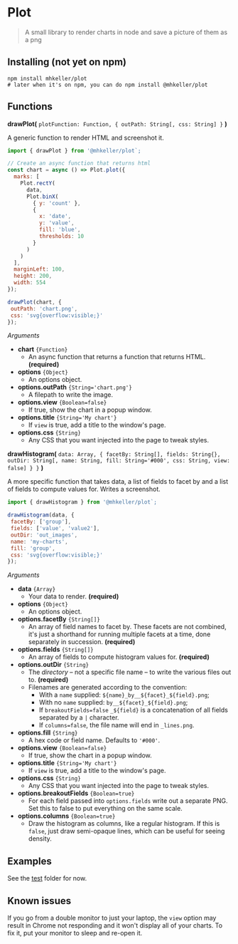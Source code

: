 Plot
===

> A small library to render charts in node and save a picture of them as a png

## Installing (not yet on npm)

```
npm install mhkeller/plot
# later when it's on npm, you can do npm install @mhkeller/plot
```

## Functions

**drawPlot(** `plotFunction: Function, { outPath: String[, css: String] }` **)**

A generic function to render HTML and screenshot it. 

```js
import { drawPlot } from '@mhkeller/plot`;

// Create an async function that returns html
const chart = async () => Plot.plot({
  marks: [
    Plot.rectY(
      data, 
      Plot.binX(
        { y: 'count' }, 
        {
          x: 'date', 
          y: 'value', 
          fill: 'blue', 
          thresholds: 10
        }
      )
    )
  ], 
  marginLeft: 100, 
  height: 200,
  width: 554
});

drawPlot(chart, { 
 outPath: 'chart.png',
 css: 'svg{overflow:visible;}' 
});
```

*Arguments*

* **chart** `{Function}`
  * An async function that returns a function that returns HTML. **(required)**
* **options** `{Object}`
  * An options object.
* **options.outPath** `{String='chart.png'}`
  * A filepath to write the image.
* **options.view** `{Boolean=false}`
  * If true, show the chart in a popup window.
* **options.title** `{String='My chart'}`
  * If `view` is true, add a title to the window's page.
* **options.css** `{String}`
  * Any CSS that you want injected into the page to tweak styles.

**drawHistogram(** `data: Array, { facetBy: String[], fields: String{}, outDir: String[, name: String, fill: String='#000', css: String, view: false] } }` **)**

A more specific function that takes data, a list of fields to facet by and a list of fields to compute values for. Writes a screenshot.

```js
import { drawHistogram } from '@mhkeller/plot`;

drawHistogram(data, { 
 facetBy: ['group'], 
 fields: ['value', 'value2'], 
 outDir: 'out_images', 
 name: 'my-charts', 
 fill: 'group', 
 css: 'svg{overflow:visible;}' 
});
```

*Arguments*

* **data** `{Array}`
  * Your data to render. **(required)**
* **options** `{Object}`
  * An options object.
* **options.facetBy** `{String[]}`
  * An array of field names to facet by. These facets are not combined, it's just a shorthand for running multiple facets at a time, done separately in succession. **(required)**
* **options.fields** `{String[]}`
  * An array of fields to compute histogram values for. **(required)**
* **options.outDir** `{String}`
  * The *directory* – not a specific file name – to write the various files out to. **(required)**
  * Filenames are generated according to the convention: 
    * With a `name` supplied: `${name}_by__${facet}_${field}.png`;
    * With no `name` supplied: `by__${facet}_${field}.png`;
    * If `breakoutFields=false` `_${field}` is a concatenation of all fields separated by a `|` character.
    * If `columns=false`, the file name will end in `_lines.png`.
* **options.fill** `{String}`
  * A hex code or field name. Defaults to `'#000'`.
* **options.view** `{Boolean=false}`
  * If true, show the chart in a popup window.
* **options.title** `{String='My chart'}`
  * If `view` is true, add a title to the window's page.
* **options.css** `{String}`
  * Any CSS that you want injected into the page to tweak styles.
* **options.breakoutFields** `{Boolean=true}`
  * For each field passed into `options.fields` write out a separate PNG. Set this to false to put everything on the same scale.
* **options.columns** `{Boolean=true}`
  * Draw the histogram as columns, like a regular histogram. If this is `false`, just draw semi-opaque lines, which can be useful for seeing density.
  
## Examples

See the [test](./test/) folder for now.

## Known issues

If you go from a double monitor to just your laptop, the `view` option may result in Chrome not responding and it won't display all of your charts. To fix it, put your monitor to sleep and re-open it.
